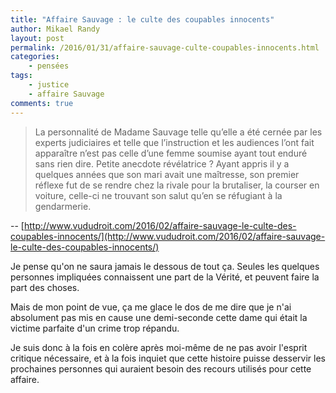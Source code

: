 ```yaml
---
title: "Affaire Sauvage : le culte des coupables innocents"
author: Mikael Randy
layout: post
permalink: /2016/01/31/affaire-sauvage-culte-coupables-innocents.html
categories:
    - pensées
tags:
    - justice
    - affaire Sauvage
comments: true
---
```


> La personnalité de Madame Sauvage telle qu’elle a été cernée par les experts judiciaires et telle que l’instruction et les audiences l’ont fait apparaître n’est pas celle d’une femme soumise ayant tout enduré sans rien dire. Petite anecdote révélatrice ? Ayant appris il y a quelques années que son mari avait une maîtresse, son premier réflexe fut de se rendre chez la rivale pour la brutaliser, la courser en voiture, celle-ci ne trouvant son salut qu’en se réfugiant à la gendarmerie.
>
-- [http://www.vududroit.com/2016/02/affaire-sauvage-le-culte-des-coupables-innocents/](http://www.vududroit.com/2016/02/affaire-sauvage-le-culte-des-coupables-innocents/)

Je pense qu'on ne saura jamais le dessous de tout ça. Seules les quelques personnes impliquées connaissent une part de la Vérité, et peuvent faire la part des choses.

Mais de mon point de vue, ça me glace le dos de me dire que je n'ai absolument pas mis en cause une demi-seconde cette dame qui était la victime parfaite d'un crime trop répandu.

Je suis donc à la fois en colère après moi-même de ne pas avoir l'esprit critique nécessaire, et à la fois inquiet que cette histoire puisse desservir les prochaines personnes qui auraient besoin des recours utilisés pour cette affaire.
